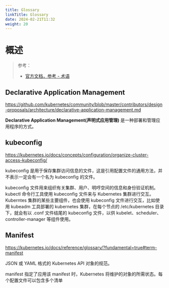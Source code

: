 ```yaml
---
title: Glossary
linkTitle: Glossary
date: 2024-02-21T11:32
weight: 20
---
```


# 概述

> 参考：
>
> - [官方文档，参考 - 术语](https://kubernetes.io/docs/reference/glossary/)

## Declarative Application Management

https://github.com/kubernetes/community/blob/master/contributors/design-proposals/architecture/declarative-application-management.md

**Declarative Application Management(声明式应用管理)** 是一种部署和管理应用程序的方式。

## kubeconfig

https://kubernetes.io/docs/concepts/configuration/organize-cluster-access-kubeconfig/

kubeconfig 是用于保存集群访问信息的文件，这是引用配置文件的通用方法，并不表示一定会有一个名为 kubeconfig 的文件。

kubeconfig 文件用来组织有关集群、用户、明哼空间的信息和身份验证机制。kubectl 命令行工具使用 kubeconfig 文件来与 Kubernetes 集群进行交互。Kuberntes 集群的某些主要组件，也会使用 kubeconfig 文件进行交互，比如使用 kubeadm 工具部署的 kubernetes 集群，在每个节点的 /etc/kubernetes 目录下，就会有以 .conf 文件结尾的 kubeconfig 文件，以供 kubelet、scheduler、controller-manager 等组件使用。

## Manifest

https://kubernetes.io/docs/reference/glossary/?fundamental=true#term-manifest

JSON 或 YAML 格式的 Kubernetes API 对象的规范。

manifest 指定了应用该 manifest 时，Kubernetes 将维护的对象的所需状态。每个配置文件可以包含多个清单
